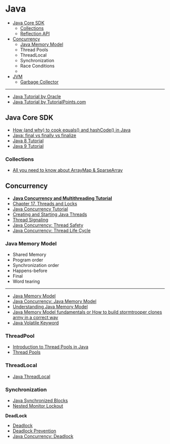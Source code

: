 # Java

- [Java Core SDK](#java-core-sdk)
  - [Collections](#collections)
  - [Reflection API](#reflection-api)
- [Concurrency](#concurrency)
  - [Java Memory Model](#java-memory-model)
  - Thread Pools
  - ThreadLocal
  - Synchronization
  - Race Conditions
  - 
- [JVM](#jvm)
  - [Garbage Collector](#garbage-collector)
____

- [Java Tutorial by Oracle](https://docs.oracle.com/javase/tutorial/)
- [Java Tutorial by TutorialPoints.com](https://www.tutorialspoint.com/java/index.htm)

## Java Core SDK

- [How (and why) to cook equals() and hashCode() in Java](https://itnext.io/how-and-why-to-cook-equals-and-hashcode-in-java-c108fd5b17dd)
- [Java: final vs finally vs finalize](https://medium.com/@mykola.shumyn/java-final-vs-finally-vs-finalize-8842f43abdaa)
- [Java 8 Tutorial](https://www.tutorialspoint.com/java8/index.htm)
- [Java 9 Tutorial](https://www.tutorialspoint.com/java9/index.htm)

### Collections

- [All you need to know about ArrayMap & SparseArray](https://proandroiddev.com/all-you-need-to-know-about-arraymap-sparsearray-49759c2ecbf9)

## Concurrency

- [**Java Concurrency and Multithreading Tutorial**](http://tutorials.jenkov.com/java-concurrency/index.html)
- [Chapter 17. Threads and Locks](https://docs.oracle.com/javase/specs/jls/se8/html/jls-17.html)
- [Java Concurrency Tutorial](https://www.tutorialspoint.com/java_concurrency/index.htm)
- [Creating and Starting Java Threads](http://tutorials.jenkov.com/java-concurrency/creating-and-starting-threads.html)
- [Thread Signaling](http://tutorials.jenkov.com/java-concurrency/thread-signaling.html)
- [Java Concurrency: Thread Safety](https://medium.com/javarevisited/java-concurrency-thread-safety-1aac8ae66d2c)
- [Java Concurrency: Thread Life Cycle](https://medium.com/javarevisited/java-concurrency-thread-life-cycle-4869432474b)

### Java Memory Model
- Shared Memory
- Program order
- Synchronization order
- Happens-before
- Final
- Word tearing
___
- [Java Memory Model](http://tutorials.jenkov.com/java-concurrency/java-memory-model.html)
- [Java Concurrency: Java Memory Model](https://medium.com/javarevisited/java-concurrency-java-memory-model-96e3ac36ec6b)
- [Understanding Java Memory Model](https://medium.com/platform-engineer/understanding-java-memory-model-1d0863f6d973)
- [Java Memory Model fundamentals or How to build stormtrooper clones army in a correct way](https://itnext.io/java-memory-model-fundamentals-or-how-to-build-stormtrooper-clones-army-in-a-correct-way-f20403504294)
- [Java Volatile Keyword](http://tutorials.jenkov.com/java-concurrency/volatile.html)

### ThreadPool

- [Introduction to Thread Pools in Java](https://www.baeldung.com/thread-pool-java-and-guava)
- [Thread Pools](http://tutorials.jenkov.com/java-concurrency/thread-pools.html)

### ThreadLocal

- [Java ThreadLocal](http://tutorials.jenkov.com/java-concurrency/threadlocal.html)

### Synchronization

- [Java Synchronized Blocks](http://tutorials.jenkov.com/java-concurrency/synchronized.html)
- [Nested Monitor Lockout](http://tutorials.jenkov.com/java-concurrency/nested-monitor-lockout.html)

**DeadLock**
- [Deadlock](http://tutorials.jenkov.com/java-concurrency/deadlock.html)
- [Deadlock Prevention](http://tutorials.jenkov.com/java-concurrency/deadlock-prevention.html)
- [Java Concurrency: Deadlock](https://medium.com/javarevisited/java-concurrency-deadlock-f5b1078420f1)

